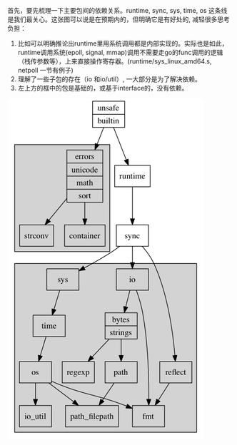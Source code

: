 

首先，要先梳理一下主要包间的依赖关系。runtime, sync, sys, time, os 这条线是我们最关心。这张图可以说是在预期内的，但明确它是有好处的, 减轻很多思考负担：

1. 比如可以明确推论出runtime里用系统调用都是内部实现的。实际也是如此，runtime调用系统(epoll, signal, mmap)调用不需要走go的func调用的逻辑（栈传参数等），上来直接操作寄存器。(runtime/sys_linux_amd64.s, netpoll 一节有例子)
2. 理解了一些子包的存在（io 和io/util）, 一大部分是为了解决依赖。
3. 左上方的框中的包是基础的，或基于interface的，没有依赖。


![](imgs/deps.png)
